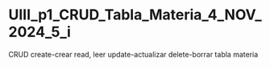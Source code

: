 # UIII_p1_CRUD_Tabla_Materia_4_NOV_2024_5_i
CRUD create-crear  read, leer update-actualizar delete-borrar  tabla materia
